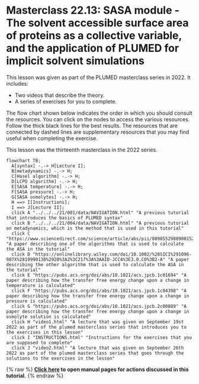 # Masterclass 22.13: SASA module - The solvent accessible surface area of proteins as a collective variable, and the application of PLUMED for implicit solvent simulations

This lesson was given as part of the PLUMED masterclass series in 2022.  It includes:

* Two videos that describe the theory. 
* A series of exercises for you to complete.

The flow chart shown below indicates the order in which you should consult the resources.  You can click on the nodes to access the various resources.  Follow the thick black lines for the best results.  The resources that are connected by dashed lines are supplementary resources that you may find useful when completing the exercise.

This lesson was the thirteenth masterclass in the 2022 series.

```mermaid
flowchart TB;
  A[syntax] -.-> H[Lecture I];
  B[metadynamics] -.-> H;
  C[Hasel algorithm] -.-> H;
  D[LCPO algorithm] -.-> H;
  E[SASA temperature] -.-> H;
  F[SASA pressure] -.-> H;
  G[SASA osmolytes] -.-> H;
  H ==> I[Instructions];
  I ==> J[Lecture II];
  click A "../../../21/001/data/NAVIGATION.html" "A previous tutorial that introduces the basics of PLUMED syntax"
  click B "../../../21/004/data/NAVIGATION.html" "A previous tutorial on metadynamics, which is the method that is used in this tutorial"
  click C "https://www.sciencedirect.com/science/article/abs/pii/0898552988900152" "A paper describing one of the algorithms that is used to calculate the ASA in the tutorial"
  click D "https://onlinelibrary.wiley.com/doi/10.1002/%28SICI%291096-987X%2819990130%2920%3A2%3C217%3A%3AAID-JCC4%3E3.0.CO%3B2-A" "A paper describing the other algorithm that is used to calculate the ASA in the tutorial"
  click E "https://pubs.acs.org/doi/abs/10.1021/acs.jpcb.1c01694" "A paper describing how the transfer free energy change upon a change in temperature is calculated"
  click F "https://pubs.acs.org/doi/abs/10.1021/acs.jpcb.1c04398" "A paper describing how the transfer free energy change upon a change in pressure is calculated"
  click G "https://pubs.acs.org/doi/abs/10.1021/acs.jpcb.2c00889" "A paper describing how the transfer free energy change upon a change in osmolyte solution is calculated"
  click H "video1.html" "A lecture that was given on September 19st 2022 as part of the plumed masterclass series that introduces you to the exercises in this lesson"
  click I "INSTRUCTIONS.html" "Instructions for the exercises that you are supposed to complete"
  click J "video2.html" "A lecture that was given on September 26th 2022 as part of the plumed masterclass series that goes through the solutions to the exercises in the lesson"
```
{% raw %}
<b><a href="https://www.plumed.org/doc-master/user-doc/html/actionlist/?actions=CUSTOM,LOWEST,BIASVALUE,ANTIBETARMSD,PRINT,MOLINFO,DISTANCE,SECONDARY_STRUCTURE_DRMSD,PARABETARMSD,SASA_HASEL,LESS_THAN,GYRATION,SUM,ALPHARMSD" target="_blank">Click here</a> to open manual pages for actions discussed in this tutorial.</b>
{% endraw %}
